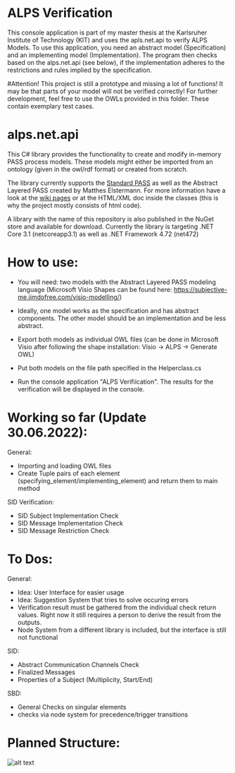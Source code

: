 # ALPS Verification
This console application is part of my master thesis at the Karlsruher Institute of Technology (KIT) and uses the apls.net.api to verify ALPS Models. To use this application, you need an abstract model (Specification) and an implementing model (Implementation). The program then checks based on the alps.net.api (see below), if the implementation adheres to the restrictions and rules implied by the specification. 

#Attention! This project is still a prototype and missing a lot of functions! It may be that parts of your model will not be verified correctly!
For further development, feel free to use the OWLs provided in this folder. These contain exemplary test cases. 

# alps.net.api

This C# library provides the functionality to create and modify in-memory PASS process models.
These models might either be imported from an ontology (given in the owl/rdf format) or created from scratch.

The library currently supports the [Standard PASS](https://github.com/I2PM/Standard-PASS-Ontology) as well as the Abstract Layered PASS created by Matthes Elstermann.
For more information have a look at the [wiki pages](https://github.com/I2PM/alps.net.api/wiki) or at the HTML/XML doc inside the classes (this is why the project mostly consists of html code).

A library with the name of this repository is also published in the NuGet store and available for download.
Currently the library is targeting .NET Core 3.1 (netcoreapp3.1) as well as .NET Framework 4.72 (net472)


# How to use:

- You will need: two models with the Abstract Layered PASS modeling language (Microsoft Visio Shapes can be found here: https://subjective-me.jimdofree.com/visio-modelling/)

- Ideally, one model works as the specification and has abstract components. The other model should be an implementation and be less abstract.

- Export both models as individual OWL files (can be done in Microsoft Visio after following the shape installation: Visio -> ALPS -> Generate OWL) 

- Put both models on the file path specified in the Helperclass.cs

- Run the console application "ALPS Verifiication". The results for the verification will be displayed in the console. 


# Working so far (Update 30.06.2022):
General: 
- Importing and loading OWL files
- Create Tuple pairs of each element (specifying_element/implementing_element) and return them to main method

SID Verification:
- SID Subject Implementation Check
- SID Message Implementation Check
- SID Message Restriction Check



# To Dos:

General: 
- Idea: User Interface for easier usage
- Idea: Suggestion System that tries to solve occuring errors
- Verification result must be gathered from the individual check return values. Right now it still requires a person to derive the result from the outputs.
- Node System from a different library is included, but the interface is still not functional

SID: 
- Abstract Communication Channels Check
- Finalized Messages 
- Properties of a Subject (Multiplicity, Start/End) 


SBD: 
- General Checks on singular elements
- checks via node system for precedence/trigger transitions


# Planned Structure: 
![alt text](http://url/to/img.png)
